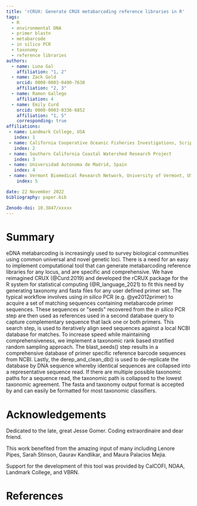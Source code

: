 ```yaml
---
title: 'rCRUX: Generate CRUX metabarcoding reference libraries in R'
tags:
  - R
  - environmental DNA
  - primer blastn
  - metabarcode
  - in silico PCR
  - taxonomy
  - reference libraries
authors:
  - name: Luna Gal
    affiliation: "1, 2"
  - name: Zack Gold
    orcid: 0000-0003-0490-7630
    affiliation: "2, 3"
  - name: Ramon Gallego
    affiliation: 4
  - name: Emily Curd
    orcid: 0000-0003-0336-6852
    affiliation: "1, 5"
    corresponding: true
affiliations:
 - name: Landmark College, USA
   index: 1
 - name: California Cooperative Oceanic Fisheries Investigations, Scripps Institution of Oceanography & NOAA Southwest Fisheries Science Center, USA
   index: 2
 - name: Southern California Coastal Watershed Research Project
   index: 3
 - name: Universidad Autónoma de Madrid, Spain
   index: 4
 - name: Vermont Biomedical Research Network, University of Vermont, USA
    index: 5

date: 22 November 2022
bibliography: paper.bib

Zenodo-doi: 10.3847/xxxxx
---
```


# Summary

eDNA metabarcoding is increasingly used to survey biological communities using common universal and novel genetic loci. There is a need for an easy to implement computational tool that can generate metabarcoding reference libraries for any locus, and are specific and comprehensive. We have reimagined CRUX (@Curd:2019) and developed the rCRUX package for the R system for statistical computing (@R_language_2021) to fit this need by generating taxonomy and fasta files for any user defined primer set. The typical workflow involves using *in silico* PCR (e.g. @ye2012primer) to acquire a set of matching sequences containing metabarcode primer sequences. These sequences or "seeds" recovered from the *in silico* PCR step are then used as references used in a second database query to capture complementary sequence that lack one or both primers. This search step, is used to iteratively align seed sequences against a local NCBI database for matches. To increase speed while maintaining comprehensiveness, we implement a taxonomic rank based stratified random sampling approach. The blast_seeds() step results in a comprehensive database of primer specific reference barcode sequences from NCBI. Lastly, the derep_and_clean_db() is used to de-replicate the database by DNA sequence whereby identical sequences are collapsed into a representative sequence read. If there are multiple possible taxonomic paths for a sequence read, the taxonomic path is collapsed to the lowest taxonomic agreement. The fasta and taxonomy output format is accepted by and can easily be formatted for most taxonomic classifiers.

# Acknowledgements
Dedicated to the late, great Jesse Gomer. Coding extraordinaire and dear friend.

This work benefited from the amazing input of many including Lenore Pipes, Sarah Stinson, Gaurav Kandlikar, and Maura Palacios Mejia.

Support for the development of this tool was provided by CalCOFI, NOAA, Landmark College, and VBRN.

# References
